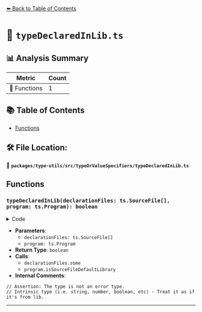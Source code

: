 [⬅️ Back to Table of Contents](../../../../index.md)

# 📄 `typeDeclaredInLib.ts`

## 📊 Analysis Summary

| Metric | Count |
|--------|-------|
| 🔧 Functions | 1 |

## 📚 Table of Contents

- [Functions](#functions)

## 🛠️ File Location:
📂 **`packages/type-utils/src/typeOrValueSpecifiers/typeDeclaredInLib.ts`**

## Functions

### `typeDeclaredInLib(declarationFiles: ts.SourceFile[], program: ts.Program): boolean`

<details><summary>Code</summary>

```ts
export function typeDeclaredInLib(
  declarationFiles: ts.SourceFile[],
  program: ts.Program,
): boolean {
  // Assertion: The type is not an error type.

  // Intrinsic type (i.e. string, number, boolean, etc) - Treat it as if it's from lib.
  if (declarationFiles.length === 0) {
    return true;
  }
  return declarationFiles.some(declaration =>
    program.isSourceFileDefaultLibrary(declaration),
  );
}
```
</details>

- **Parameters**:
  - `declarationFiles: ts.SourceFile[]`
  - `program: ts.Program`
- **Return Type**: `boolean`
- **Calls**:
  - `declarationFiles.some`
  - `program.isSourceFileDefaultLibrary`
- **Internal Comments**:
```
// Assertion: The type is not an error type.
// Intrinsic type (i.e. string, number, boolean, etc) - Treat it as if it's from lib.
```


---